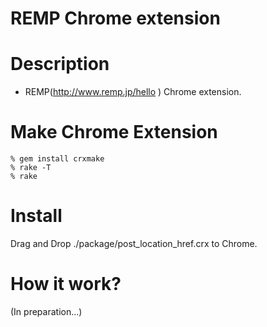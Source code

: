 REMP Chrome extension
==================

Description
===========

* REMP(http://www.remp.jp/hello ) Chrome extension.



Make Chrome Extension
=====================

    % gem install crxmake
    % rake -T
    % rake

Install
=======

Drag and Drop ./package/post_location_href.crx to Chrome.


How it work?
============

(In preparation...)


